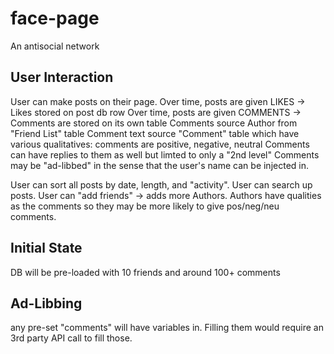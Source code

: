 # face-page
An antisocial network



## User Interaction
User can make posts on their page.
  Over time, posts are given LIKES -> Likes stored on post db row
  Over time, posts are given COMMENTS -> Comments are stored on its own table
    Comments source Author from "Friend List" table
    Comment text source "Comment" table which have various qualitatives: comments are positive, negative, neutral
      Comments can have replies to them as well but limted to only a "2nd level" 
      Comments may be "ad-libbed" in the sense that the user's name can be injected in.
      
      
      
 User can sort all posts by date, length, and "activity".
 User can search up posts.
 User can "add friends" -> adds more Authors. Authors have qualities as the comments so they may be more likely to give pos/neg/neu comments.

## Initial State
DB will be pre-loaded with 10 friends and around 100+ comments

## Ad-Libbing
any pre-set "comments" will have variables in. Filling them would require an 3rd party API call to fill those. 

